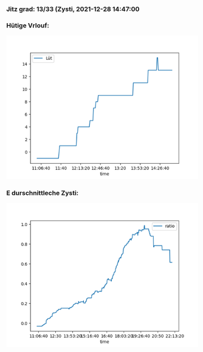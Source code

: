 ### Jitz grad: 13/33 (Zysti, 2021-12-28 14:47:00

### Hütige Vrlouf:
![Graph](Today.png)

### E durschnittleche Zysti:
![Graph](Zysti.png)
